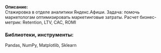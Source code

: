 **Описание:** \
Стажировка в отделе аналитики Яндекс.Афиши. Задача: помочь маркетологам оптимизировать маркетинговые затраты. Расчет бизнес-метрик: Retention, LTV, CAC, ROMI
### Библиотеки, инструменты:
Pandas, NumPy, Matplotlib, Sklearn
